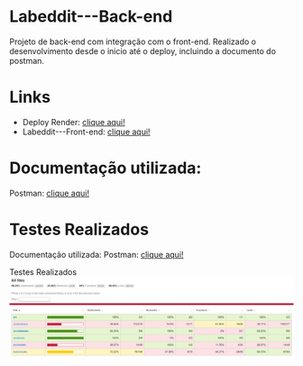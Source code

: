 # Labeddit---Back-end

Projeto de back-end com integração com o front-end.
Realizado o desenvolvimento desde o inicio até o deploy, incluindo a documento do postman.

# Links
- Deploy Render: [clique aqui!](https://) 
- Labeddit---Front-end: [clique aqui!](https://github.com/Mascariep/Labeddit---Front-end)

# Documentação utilizada:
Postman: [clique aqui!]('')

# Testes Realizados
Documentação utilizada:
Postman: [clique aqui!]('')

Testes Realizados
![Preview](./img/coverage.png)
